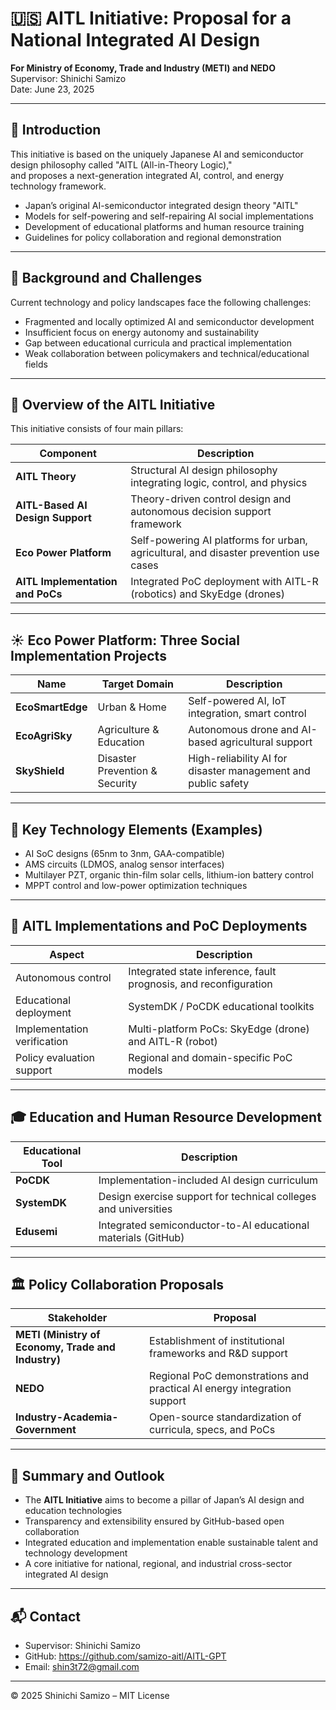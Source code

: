 # 🇺🇸 AITL Initiative: Proposal for a National Integrated AI Design

**For Ministry of Economy, Trade and Industry (METI) and NEDO**  
Supervisor: Shinichi Samizo  
Date: June 23, 2025

---

## 🧭 Introduction

This initiative is based on the uniquely Japanese AI and semiconductor design philosophy called "AITL (All-in-Theory Logic),"  
and proposes a next-generation integrated AI, control, and energy technology framework.

- Japan’s original AI-semiconductor integrated design theory "AITL"
- Models for self-powering and self-repairing AI social implementations
- Development of educational platforms and human resource training
- Guidelines for policy collaboration and regional demonstration

---

## 🧩 Background and Challenges

Current technology and policy landscapes face the following challenges:

- Fragmented and locally optimized AI and semiconductor development
- Insufficient focus on energy autonomy and sustainability
- Gap between educational curricula and practical implementation
- Weak collaboration between policymakers and technical/educational fields

---

## 🔧 Overview of the AITL Initiative

This initiative consists of four main pillars:

| Component                  | Description                                   |
|----------------------------|-----------------------------------------------|
| **AITL Theory**             | Structural AI design philosophy integrating logic, control, and physics |
| **AITL-Based AI Design Support** | Theory-driven control design and autonomous decision support framework |
| **Eco Power Platform**       | Self-powering AI platforms for urban, agricultural, and disaster prevention use cases |
| **AITL Implementation and PoCs** | Integrated PoC deployment with AITL-R (robotics) and SkyEdge (drones) |

---

## ☀️ Eco Power Platform: Three Social Implementation Projects

| Name             | Target Domain       | Description                                    |
|------------------|---------------------|-----------------------------------------------|
| **EcoSmartEdge**   | Urban & Home        | Self-powered AI, IoT integration, smart control |
| **EcoAgriSky**     | Agriculture & Education | Autonomous drone and AI-based agricultural support |
| **SkyShield**      | Disaster Prevention & Security | High-reliability AI for disaster management and public safety |

---

## 🔬 Key Technology Elements (Examples)

- AI SoC designs (65nm to 3nm, GAA-compatible)
- AMS circuits (LDMOS, analog sensor interfaces)
- Multilayer PZT, organic thin-film solar cells, lithium-ion battery control
- MPPT control and low-power optimization techniques

---

## 🤖 AITL Implementations and PoC Deployments

| Aspect          | Description                                           |
|-----------------|-------------------------------------------------------|
| Autonomous control | Integrated state inference, fault prognosis, and reconfiguration |
| Educational deployment | SystemDK / PoCDK educational toolkits                  |
| Implementation verification | Multi-platform PoCs: SkyEdge (drone) and AITL-R (robot) |
| Policy evaluation support | Regional and domain-specific PoC models                 |

---

## 🎓 Education and Human Resource Development

| Educational Tool | Description                             |
|------------------|---------------------------------------|
| **PoCDK**         | Implementation-included AI design curriculum |
| **SystemDK**      | Design exercise support for technical colleges and universities |
| **Edusemi**       | Integrated semiconductor-to-AI educational materials (GitHub) |

---

## 🏛 Policy Collaboration Proposals

| Stakeholder          | Proposal                                            |
|----------------------|-----------------------------------------------------|
| **METI (Ministry of Economy, Trade and Industry)** | Establishment of institutional frameworks and R&D support |
| **NEDO**             | Regional PoC demonstrations and practical AI energy integration support |
| **Industry-Academia-Government** | Open-source standardization of curricula, specs, and PoCs |

---

## 🔭 Summary and Outlook

- The **AITL Initiative** aims to become a pillar of Japan’s AI design and education technologies  
- Transparency and extensibility ensured by GitHub-based open collaboration  
- Integrated education and implementation enable sustainable talent and technology development  
- A core initiative for national, regional, and industrial cross-sector integrated AI design

---

## 📬 Contact

- Supervisor: Shinichi Samizo  
- GitHub: https://github.com/samizo-aitl/AITL-GPT  
- Email: shin3t72@gmail.com

---

© 2025 Shinichi Samizo – MIT License
